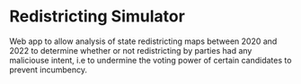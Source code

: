 # Redistricting Simulator

Web app to allow analysis of state redistricting maps between 2020 and 2022 to determine whether or not redistricting by parties had any maliciouse intent, i.e to undermine the voting power of certain candidates to prevent incumbency.
